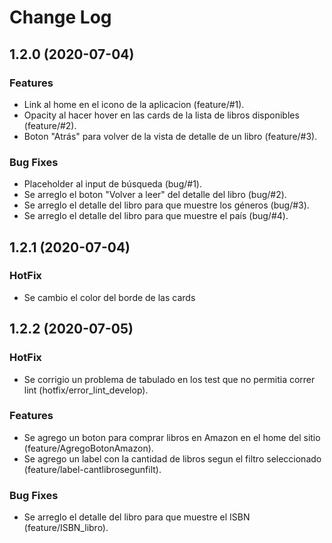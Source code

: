 # Change Log

## 1.2.0 (2020-07-04)
### Features
-   Link al home en el icono de la aplicacion (feature/#1).
-   Opacity al hacer hover en las cards de la lista de libros disponibles (feature/#2).
-   Boton "Atrás" para volver de la vista de detalle de un libro (feature/#3).

### Bug Fixes
-   Placeholder al input de búsqueda (bug/#1).
-   Se arreglo el boton "Volver a leer" del detalle del libro (bug/#2).
-   Se arreglo el detalle del libro para que muestre los géneros (bug/#3).
-   Se arreglo el detalle del libro para que muestre el país (bug/#4).

## 1.2.1 (2020-07-04)
### HotFix
-   Se cambio el color del borde de las cards

## 1.2.2 (2020-07-05)
### HotFix
-   Se corrigio un problema de tabulado en los test que no permitia correr lint (hotfix/error_lint_develop).

### Features
-   Se agrego un boton para comprar libros en Amazon en el home del sitio (feature/AgregoBotonAmazon).
-   Se agrego un label con la cantidad de libros segun el filtro seleccionado (feature/label-cantlibrosegunfilt).

### Bug Fixes
-   Se arreglo el detalle del libro para que muestre el ISBN (feature/ISBN_libro).